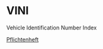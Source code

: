 # VINI
Vehicle Identification Number Index

[Pflichtenheft](https://docs.google.com/document/d/14qUSI1B63PySAALUn278eczSE2-FgaKpBV39wjuTZ_U/edit?usp=sharing)
